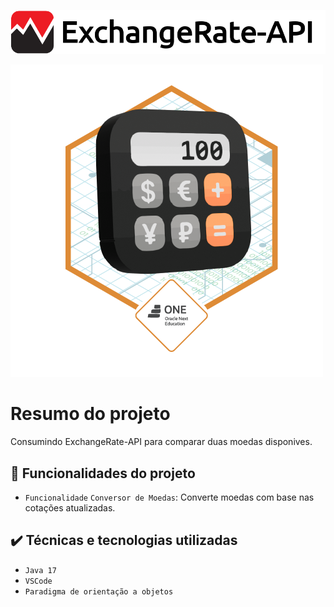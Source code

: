 
![Exchange][def2]

![Badge][def]

# Resumo do projeto
Consumindo ExchangeRate-API para comparar duas moedas disponives.


## 🔨 Funcionalidades do projeto

- `Funcionalidade` `Conversor de Moedas`: Converte  moedas com base nas cotações atualizadas.


## ✔️ Técnicas e tecnologias utilizadas

- ``Java 17``
- ``VSCode``
- ``Paradigma de orientação a objetos``


[def]: demo/src/img/Badge-Conversor.png
[def2]: demo/src/img/exchange.png